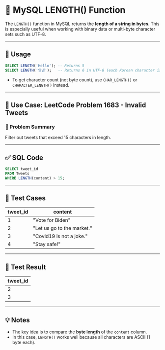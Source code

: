 # 📏 MySQL LENGTH() Function

The `LENGTH()` function in MySQL returns the **length of a string in bytes**. This is especially useful when working with binary data or multi-byte character sets such as UTF-8.

---

## 🧠 Usage

```sql
SELECT LENGTH('Hello'); -- Returns 5
SELECT LENGTH('안녕');   -- Returns 6 in UTF-8 (each Korean character is 3 bytes)
```

- To get character count (not byte count), use `CHAR_LENGTH()` or `CHARACTER_LENGTH()` instead.

---

## 📌 Use Case: LeetCode Problem 1683 - Invalid Tweets

### 🔗 Problem Summary
Filter out tweets that exceed 15 characters in length.

---

## ✅ SQL Code

```sql
SELECT tweet_id
FROM Tweets
WHERE LENGTH(content) > 15;
```

---

## 🧪 Test Cases

| tweet_id | content                        |
|----------|--------------------------------|
| 1        | "Vote for Biden"               |
| 2        | "Let us go to the market."     |
| 3        | "Covid19 is not a joke."       |
| 4        | "Stay safe!"                   |

---

## 🧾 Test Result

| tweet_id |
|----------|
| 2        |
| 3        |

---

## 💡 Notes

- The key idea is to compare the **byte length** of the `content` column.
- In this case, `LENGTH()` works well because all characters are ASCII (1 byte each).
